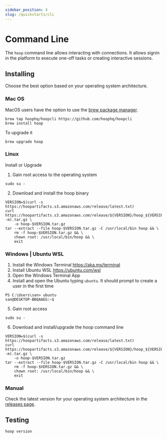 ```yaml
---
sidebar_position: 4
slug: /quickstarts/cli
---
```


# Command Line

The `hoop` command line allows interacting with connections. It allows signin in the platform to execute one-off tasks or creating interactive sessions.

## Installing

Choose the best option based on your operating system architecture.

### Mac OS

MacOS users have the option to use the [brew package manager](https://brew.sh/).

```shell
brew tap hoophq/hoopcli https://github.com/hoophq/hoopcli
brew install hoop
```

To upgrade it

```shell
brew upgrade hoop
```

### Linux

Install or Upgrade

1. Gain root access to the operating system

```shell
sudo su -
```

2. Download and install the hoop binary

```shell
VERSION=$(curl -s https://hoopartifacts.s3.amazonaws.com/release/latest.txt)
curl https://hoopartifacts.s3.amazonaws.com/release/${VERSION}/hoop_${VERSION}_Linux_$(uname -m).tar.gz \
    -o hoop-$VERSION.tar.gz
tar --extract --file hoop-$VERSION.tar.gz -C /usr/local/bin hoop && \
    rm -f hoop-$VERSION.tar.gz && \
    chown root: /usr/local/bin/hoop && \
    exit
```

### Windows | Ubuntu WSL

1. Install the Windows Terminal https://aka.ms/terminal
2. Install Ubuntu WSL https://ubuntu.com/wsl
3. Open the Windows Terminal App
4. Install and open the Ubuntu typing `ubuntu`. It should prompt to create a user in the first time

```shell
PS C:\Users\san> ubuntu
san@DESKTOP-BBQAAEG:~$ 
```

5. Gain root access

```shell
sudo su -
```

6. Download and install/upgrade the hoop command line

```shell
VERSION=$(curl -s https://hoopartifacts.s3.amazonaws.com/release/latest.txt)
curl https://hoopartifacts.s3.amazonaws.com/release/${VERSION}/hoop_${VERSION}_Linux_$(uname -m).tar.gz \
    -o hoop-$VERSION.tar.gz
tar --extract --file hoop-$VERSION.tar.gz -C /usr/local/bin hoop && \
    rm -f hoop-$VERSION.tar.gz && \
    chown root: /usr/local/bin/hoop && \
    exit
```

### Manual

Check the latest version for your operating system architecture in the [releases page](https://github.com/hoophq/hoopcli/releases).

## Testing

```shell
hoop version
```
